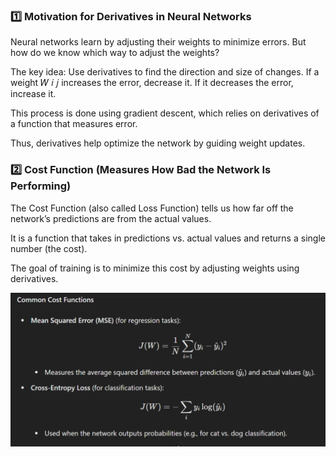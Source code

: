 ### 1️⃣ Motivation for Derivatives in Neural Networks
Neural networks learn by adjusting their weights to minimize errors. But how do we know which way to adjust the weights?

The key idea: Use derivatives to find the direction and size of changes.
If a weight 
𝑊
𝑖
𝑗​
  increases the error, decrease it. If it decreases the error, increase it.

This process is done using gradient descent, which relies on derivatives of a function that measures error.

Thus, derivatives help optimize the network by guiding weight updates.

### 2️⃣ Cost Function (Measures How Bad the Network Is Performing)
The Cost Function (also called Loss Function) tells us how far off the network’s predictions are from the actual values.

It is a function that takes in predictions vs. actual values and returns a single number (the cost).

The goal of training is to minimize this cost by adjusting weights using derivatives.

![](/images/image_2025-03-15_121827166.png)

